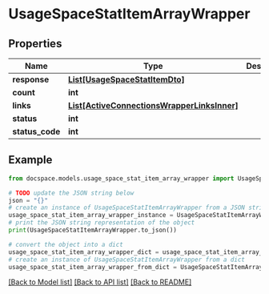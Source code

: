 # UsageSpaceStatItemArrayWrapper


## Properties

Name | Type | Description | Notes
------------ | ------------- | ------------- | -------------
**response** | [**List[UsageSpaceStatItemDto]**](UsageSpaceStatItemDto.md) |  | [optional] 
**count** | **int** |  | [optional] 
**links** | [**List[ActiveConnectionsWrapperLinksInner]**](ActiveConnectionsWrapperLinksInner.md) |  | [optional] 
**status** | **int** |  | [optional] 
**status_code** | **int** |  | [optional] 

## Example

```python
from docspace.models.usage_space_stat_item_array_wrapper import UsageSpaceStatItemArrayWrapper

# TODO update the JSON string below
json = "{}"
# create an instance of UsageSpaceStatItemArrayWrapper from a JSON string
usage_space_stat_item_array_wrapper_instance = UsageSpaceStatItemArrayWrapper.from_json(json)
# print the JSON string representation of the object
print(UsageSpaceStatItemArrayWrapper.to_json())

# convert the object into a dict
usage_space_stat_item_array_wrapper_dict = usage_space_stat_item_array_wrapper_instance.to_dict()
# create an instance of UsageSpaceStatItemArrayWrapper from a dict
usage_space_stat_item_array_wrapper_from_dict = UsageSpaceStatItemArrayWrapper.from_dict(usage_space_stat_item_array_wrapper_dict)
```
[[Back to Model list]](../README.md#documentation-for-models) [[Back to API list]](../README.md#documentation-for-api-endpoints) [[Back to README]](../README.md)


